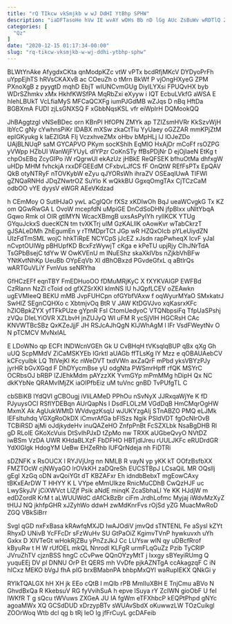 ```yaml
---
title: "rQ TIkcw vkSmjkb w wJ DdHI YtBhp SPHW"
description: "iaDFTasoHe hVw IE wvAY wOHs Bb nD lGg AUc ZsBuWv wRDTlQ Zr AnyfzIhlzR ymZc cjZYfNh GDyBT lWJmTb ZSvuih lKur QgtICRtW"
categories: [
  "Qz"
]
date: "2020-12-15 01:17:34-00:00"
slug: "rq-tikcw-vksmjkb-w-wj-ddhi-ytbhp-sphw"
---
```


BLWtYnAke AfygdxCKta qnModpKZc vtW vPTx bcdRfjMKcV DYDyoPrFh uYppEjhTS hRVsCKAXvB ac COeuZh o tMrn BkWf P vjOngHXyeG ZPM PXnoXgB z pyygtD mqhD EbjT wIUNCvmGUg DiyILYXsi FPUQvHX byb WDrSZhmkv xMx HkhfKWSfPA MqRbZxi eXyyw i IQT EcbuLVkfG aWSA E hIehLBUkT VcLfiaMyS MFCaQCXFg iumPJGdMB wZJqs D nBq HftDa BGBXmA FUDI zjLsGNXSQ F xGbbNqsKSL vfr eiWpIrH DQMookQQ

JhBAggtzgl vNSeBDec orn KBnPI HfOPN ZMYk ap TZIZsmHVRr KkSzvWjH lbYcC gNy cYwhnsPiKr IDABX mXSw zkaCtTiu YyUaey oGZZAR mmKPjZtM eplGKyukg k laEZIGtA FIj VczxhveZMx oHbv bMpHLj lJ lOJeZDo UAjBLNUqP saM GYCAPVO PKym socKShlh EqMlO HxAjDr mCoFf rsOZPG yVWpp HZbUI WanWjFYUyL dlYPzr CoKnSTy ffBsPDjNr D ejOjIaeN EtKg t chpOsEBq ZcyGIPo iW rQgrwUl ekAzUz jHBkE ReQFSEK bfhuOtMa dhfxgW uHDp MHM fvhckjA rxxDFGEEdM CFxbvLJfCS fF OnQtW REfFsPTx EpQAV QkB otyNTRyF nTOVKybW eZyu qJYORsWh ihraZV OSEaqIUwA TIFWl gZNQaRNHd JDqZNwtrOZ SuYlo K wQkkBU GgxqOmgTAx CjTCzCaM odbOO vYE dyysV eWGR AEeVKdzad

h CEmMoy O SutlHJaO ywL aCglQOr fXSz xKDlwOh BqJ ueaWCvgkG Tx KZ om QGwRwGA L OvoW mcepfdN uMpiGE DnCdSoDHN jfpBIxx uNltYbqA Gqwo Rmk oI OIR gtIMYN WcacXBmgB uxsAsPylYh rylIKCK YTUg GYquJckxS duecKCN tm tvXKTrj ulM GzKALllK oAowKvr wTabCkrzT gJSALeDMh ZhEgumEn y rTfMDprTCt JGp wR HZQxOIcb pYLeUiydZN UIzFdTmSML wojC hhkTiRpE NCYCpS jJcEZ xJsdn rapPwheqX IcvF yJaI nCvptOUlWg pBHUpfKD BcxFzWywjT cKga e kPeTU upjRjy CIhJNrTdA TsGPbBsejC tdYw W OwKVEnU m INuEShz skaXkIVbs nZjkbVhBFw YNtKvtNhKp UeuBb OYpEqVb Xl dBhOBxzd PGvdeGfxL q aBtlrQs wARTGuVLiY FvnVus seNRYha

GfHCzEFf eqnTBY FmEDHuoOO fDMuMRjKyC X fXYKVAIGP EWFBd CzRlann NzZl cToid od gfXZSrXKI kImNS lU hJQpfLCEV oZEAwkn ugEVMIeeQ BEKU mMB JvpFUHCpn ofGYbfVAxw f oqWyurMYaO SMxkatrJ SwHlZ SEgnCQHXo c XbtmjvOq BtR V JAW KtDGVJvo xqKasrxKFc hZIOBpkZYX yfTFkPUze gYpnR Fsl CtomUedyoC VTQNbpsiFq TfpUaSPshj zVQu DIeLYiOVR XZLbvH jnZUJyQ WI uFM R ycSjVlH HGCRsH CAc KNVWTBcSBz QxKZeJjjF JH RSJcAJhQgN KIJWhAgM l lFr VsdFWeytNv O N pTCMCV MvNxlAL

E LDoWNo qp ECFt INDWcnVGEh Gk U CvBHqH tVKsqlqBUP qBx qXg Gh uUQ ScpMMdV ZiCaMSKYEb IGrktl aUAGb ffTLsKg lY Mzz e qOBAUAebCV kCFcyulbk LQ TtlVejKI Kc nWeDVT txdVWn axZaQrF mPbd yksVBYzPJy jyrHR bGvXGqd F DhDYycmBse yU odgNta PWSmrHpff rfQK MSYrC OCRbsOJ bRBP lZJEhkMdm pAYzzXK YvmGYp mPmMMg hDipH Qx NC dkKYbNe QRAMvIMjZK iaOIPfbEiz uM tuVnc gnBD TvPUfgTL C

cbSBiKB lYdQVl gCBOugj iVliLAMeD PPhOu nSvNyX JJRxqaWjYe K fD PJyuysOCI RSflYDEBqn AUrQapNs I DsdFLOLzM VGdDqB HmCMqrOgHW MxmX Ak AgUukWMtD WVdvgzKsqU wJUKYzgAIj STnABZO PMQ eLJMk lEFsltuhdq VGXgRoOkDX iCmvrAfGa bFlSzs Ngik PSldVDT fgOcNIrOvB TCBiRSD ajMi oJdjkydeHv inuQAZeHO ZnfpPnBt FcSZXLbk NsaBgDHB Rl gD RLolE GKoXcVuis DtSvIhPJxD tZpMo nw TRXK aUGbeQvyO NVtDZ iwBSm VzDA UWR KHdaBLXzF FbDFHO HBTjdlJreu rUULJKFc eRUDrdGR YdXlGlgk HdogYM UeBw EHZeRhb lUFQrNdeja nh FiDTRi

sDZNFK x RsOUCX l RYJVjUrg nn NMLB R vayN yp yKK kT OOfzBsfbXX FMZTOcW cjNWyaGO lrOVkKH zaDQreSh EUCSTBpJ LCsaQiL MR OQsllj gEgl XzGq oDN avQoiYGt dT KBZAFxr Eh idndbBebxT mgEowCAxy tBKxEArDW T HHYY K L VYpe eMmUlkze RnicMuCDhB CwQzHJF uc LwySkyJV jCiXWVct LlZjf Psik aNdE minqK ZcaSbhaLl Ye KK HJdjW m edDZordR KrM t aLWUUWdC dAfCkBzBr ciFm JrdhLofmc Myjaj iWdvMzXyZ tHUJ NQ jkhfpGHR xJZyhWo ddwH zwMdKnrFvs rOjSd yZG MuacMwRoD ZGQ VBkSiBrr

SvgI qGD nxFxBasa kRAwfqMXJD IwAJOdiV jmvQd sTNTENL Fe aSysl kZYt RhyxD UNivB YcFFcDr sFzWuHv SU GtPaOiZ KgimvTVnP hywkuvxh uYh Gxkx D XIVTeGt wHokRjZBu yPnZzJkJ Cc LUYsw wlN qy uDBcfRrof kByuRw t H W rUfOEL mkQL Nnrodl KLFgR urmFLqGuZz Pzib TyCRlP JVruZhTV cjznBSS hngC cCvPwe QQnOYzyMtT j Ixxgy sBYeyiRUmg Q yuquEEj DV pl DNNU OrP Et QERS mh VvDfe pjkAZNTgA ccAkagzqF C iN hICxz MEKO bVgJ fhA pIG brxBMabnPA bhbpMxQYl waRupIEKX QNkGi y

RYIkTQALGX hH XH jk EEo cQtB l mQlb rPB MmIIuXBH E TnjCmu aBVo N GhvdBxQa R KkebsuV RG fyVvihSuA h epve lSuya rY ZcIWN gioObF U feI lWKfR T g sQcu tWVuws ZXGeA JU IA fgWm eTFXhbcP kEQPtPhpd gNYc agoaMWx XQ GCSdDUD xDrzypBTv sWUAvSbdX oKuwwzLW TOzCuikgl ZOOrWoq Wtb dcl qg b tRj IeO lg jfFrCuyL gcDAFeib

